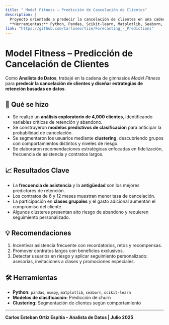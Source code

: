 ```yaml
---
title: " Model Fitness – Predicción de Cancelación de Clientes"
description: |
  Proyecto orientado a predecir la cancelación de clientes en una cadena de gimnasios mediante análisis exploratorio, segmentación y modelado predictivo. Se identificaron factores de retención y patrones de comportamiento para diseñar estrategias de fidelización.
  **Herramientas:** Python, Pandas, Scikit-learn, Matplotlib, Seaborn, KMeans.
link: "https://github.com/Carloseortize/Forecasting_-_Predictions"
---
```


# Model Fitness – Predicción de Cancelación de Clientes

Como **Analista de Datos**, trabajé en la cadena de gimnasios *Model Fitness* para **predecir la cancelación de clientes y diseñar estrategias de retención basadas en datos**.  

## 🔹 Qué se hizo

- Se realizó un **análisis exploratorio de 4,000 clientes**, identificando variables críticas de retención y abandono.  
- Se construyeron **modelos predictivos de clasificación** para anticipar la probabilidad de cancelación.  
- Se segmentaron los usuarios mediante **clustering**, descubriendo grupos con comportamientos distintos y niveles de riesgo.  
- Se elaboraron recomendaciones estratégicas enfocadas en fidelización, frecuencia de asistencia y contratos largos.  

## 📈 Resultados Clave

- La **frecuencia de asistencia** y la **antigüedad** son los mejores predictores de retención.  
- Los contratos de 6 y 12 meses muestran menor tasa de cancelación.  
- La participación en **clases grupales** y el gasto adicional aumentan el compromiso del cliente.  
- Algunos clústeres presentan alto riesgo de abandono y requieren seguimiento personalizado.  

## 💡 Recomendaciones

1. Incentivar asistencia frecuente con recordatorios, retos y recompensas.  
2. Promover contratos largos con beneficios exclusivos.  
3. Detectar usuarios en riesgo y aplicar seguimiento personalizado: asesorías, invitaciones a clases y promociones especiales.  

## 🛠 Herramientas

- **Python:** `pandas`, `numpy`, `matplotlib`, `seaborn`, `scikit-learn`  
- **Modelos de clasificación:** Predicción de churn  
- **Clustering:** Segmentación de clientes según comportamiento  

---

**Carlos Esteban Ortiz Espitia – Analista de Datos | Julio 2025**
